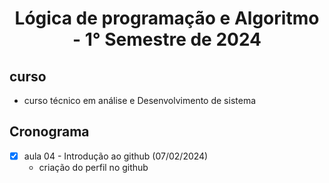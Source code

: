 <h1 align="center">
Lógica de programação e Algoritmo - 1° Semestre de 2024
</h1>

## curso 

<ul>
<li> curso técnico em análise e Desenvolvimento de sistema </li>
</ul>

## Cronograma 

- [x] aula 04 - Introdução ao github (07/02/2024)
   - criação do perfil no github

